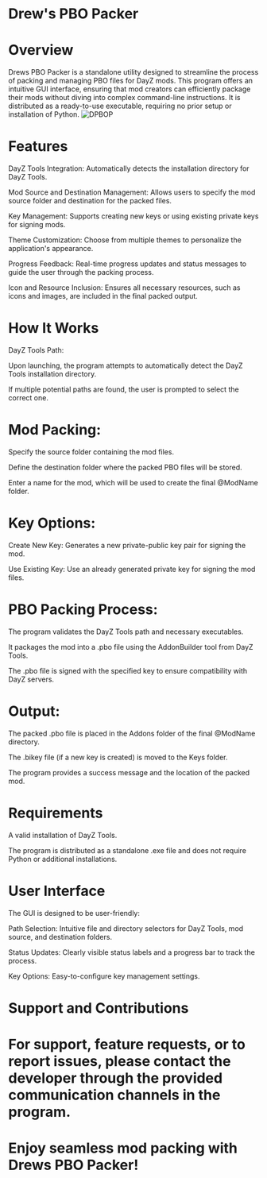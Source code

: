 # Drew's PBO Packer

# Overview

Drews PBO Packer is a standalone utility designed to streamline the process of packing and managing PBO files for DayZ mods. This program offers an intuitive GUI interface, ensuring that mod creators can efficiently package their mods without diving into complex command-line instructions. It is distributed as a ready-to-use executable, requiring no prior setup or installation of Python.
![DPBOP](https://github.com/user-attachments/assets/cea833ba-becd-428b-b84c-66af36b40bec)
# Features

DayZ Tools Integration: Automatically detects the installation directory for DayZ Tools.

Mod Source and Destination Management: Allows users to specify the mod source folder and destination for the packed files.

Key Management: Supports creating new keys or using existing private keys for signing mods.

Theme Customization: Choose from multiple themes to personalize the application's appearance.

Progress Feedback: Real-time progress updates and status messages to guide the user through the packing process.

Icon and Resource Inclusion: Ensures all necessary resources, such as icons and images, are included in the final packed output.

# How It Works

DayZ Tools Path:

Upon launching, the program attempts to automatically detect the DayZ Tools installation directory.

If multiple potential paths are found, the user is prompted to select the correct one.

# Mod Packing:

Specify the source folder containing the mod files.

Define the destination folder where the packed PBO files will be stored.

Enter a name for the mod, which will be used to create the final @ModName folder.

# Key Options:

Create New Key: Generates a new private-public key pair for signing the mod.

Use Existing Key: Use an already generated private key for signing the mod files.

# PBO Packing Process:

The program validates the DayZ Tools path and necessary executables.

It packages the mod into a .pbo file using the AddonBuilder tool from DayZ Tools.

The .pbo file is signed with the specified key to ensure compatibility with DayZ servers.

# Output:

The packed .pbo file is placed in the Addons folder of the final @ModName directory.

The .bikey file (if a new key is created) is moved to the Keys folder.

The program provides a success message and the location of the packed mod.

# Requirements

A valid installation of DayZ Tools.

The program is distributed as a standalone .exe file and does not require Python or additional installations.

# User Interface

The GUI is designed to be user-friendly:

Path Selection: Intuitive file and directory selectors for DayZ Tools, mod source, and destination folders.

Status Updates: Clearly visible status labels and a progress bar to track the process.

Key Options: Easy-to-configure key management settings.

# Support and Contributions

# For support, feature requests, or to report issues, please contact the developer through the provided communication channels in the program.

# Enjoy seamless mod packing with Drews PBO Packer!

